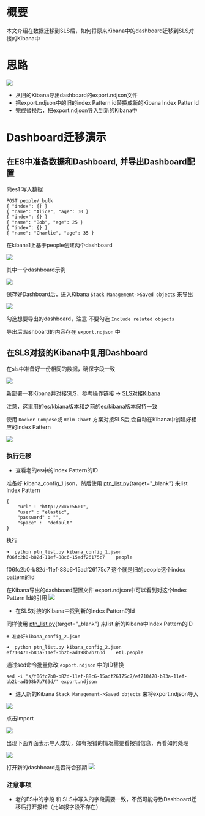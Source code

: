 # 概要

本文介绍在数据迁移到SLS后，如何将原来Kibana中的dashboard迁移到SLS对接的Kibana中

# 思路

![](/img/oscompatibledemo/dashboard10.png)


* 从旧的Kibana导出dashboard的export.ndjson文件
* 把export.ndjson中的旧的index Pattern id替换成新的Kibana Index Patter Id
* 完成替换后，把export.ndjson导入到新的Kibana中



# Dashboard迁移演示

## 在ES中准备数据和Dashboard, 并导出Dashboard配置
向es1 写入数据

```
POST people/_bulk
{ "index": {} }
{ "name": "Alice", "age": 30 }
{ "index": {} }
{ "name": "Bob", "age": 25 }
{ "index": {} }
{ "name": "Charlie", "age": 35 }
```

在kibana1上基于people创建两个dashboard

![](/img/oscompatibledemo/dashboard0.png)

其中一个dashboard示例

![](/img/oscompatibledemo/dashboard1.png)

保存好Dashboard后，进入Kibana `Stack Management->Saved objects` 来导出

![](/img/oscompatibledemo/dashboard2.png)

勾选想要导出的dashboard，注意 不要勾选 `Include related objects` 

导出后dashboard的内容存在 `export.ndjson` 中


## 在SLS对接的Kibana中复用Dashboard

在sls中准备好一份相同的数据，确保字段一致

![](/img/oscompatibledemo/dashboard3.png)

新部署一套Kibana并对接SLS，参考操作链接 -> [SLS对接Kibana](https://help.aliyun.com/zh/sls/user-guide/use-kibana-to-access-the-elasticsearch-compatible-api-of-log-service)

注意，这里用的es/kbiana版本和之前的es/kibana版本保持一致

使用 `Docker Compose`或 `Helm Chart` 方案对接SLS后,会自动在Kibana中创建好相应的Index Pattern

![](/img/oscompatibledemo/dashboard4.png)


### 执行迁移

* 查看老的es中的Index Pattern的ID 

准备好 kibana_config_1.json，然后使用  [ptn_list.py](ptn_list.py.md){target="_blank"}  来list Index Pattern
```
{
    "url" : "http://xxx:5601",
    "user" : "elastic",
    "password" : "",
    "space" :  "default"
}
```
执行
```
➜  python ptn_list.py kibana_config_1.json
f06fc2b0-b82d-11ef-88c6-15adf26175c7    people
```

f06fc2b0-b82d-11ef-88c6-15adf26175c7 这个就是旧的people这个index pattern的id

在Kibana导出的dashboard配置文件 export.ndjson中可以看到对这个Index Pattern Id的引用
![](/img/oscompatibledemo/dashboard5.png)


* 在SLS对接的Kibana中找到新的Index Pattern的Id

同样使用 [ptn_list.py](ptn_list.py.md){target="_blank"} 来list 新的Kibana中Index Pattern的ID

```
# 准备好kibana_config_2.json

➜  python ptn_list.py kibana_config_2.json
ef710470-b83a-11ef-bb2b-ad198b7b763d	etl.people
```


通过sed命令批量修改 `export.ndjson` 中的ID替换

```
sed -i 's/f06fc2b0-b82d-11ef-88c6-15adf26175c7/ef710470-b83a-11ef-bb2b-ad198b7b763d/' export.ndjson
```

* 进入新的Kibana `Stack Management->Saved objects` 来将export.ndjson导入

![](/img/oscompatibledemo/dashboard6.png)

点击Import

![](/img/oscompatibledemo/dashboard7.png)

出现下面界面表示导入成功，如有报错的情况需要看报错信息，再看如何处理

![](/img/oscompatibledemo/dashboard8.png)

打开新的dashboard是否符合预期
![](/img/oscompatibledemo/dashboard9.png)


### 注意事项
* 老的ES中的字段 和 SLS中写入的字段需要一致，不然可能导致Dashboard迁移后打开报错（比如报字段不存在）